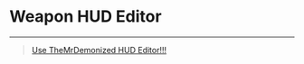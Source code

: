 # Weapon HUD Editor

___

> [Use TheMrDemonized HUD Editor!!!](../../addons/useful-addons-scripts-utils.md#draggable-hud-editor)
